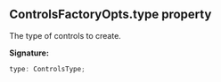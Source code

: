 
## ControlsFactoryOpts.type property

The type of controls to create.

**Signature:**

```typescript
type: ControlsType;
```
